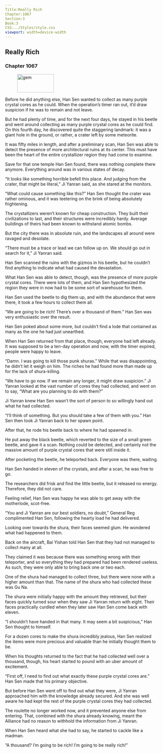 ```yaml
---
Title:Really Rich 
Chapter:1067 
Section:3 
Book:3 
CSS:../Styles/style.css 
viewport: width=device-width
---
```

  
## Really Rich
### Chapter 1067
  
<figure>
	<img src="../Images/gem.gif" alt="gem" id="gem" width="120" height="60" />
</figure>
  

  
Before he did anything else, Han Sen wanted to collect as many purple crystal cores as he could. When the operation’s timer ran out, it’d draw suspicion if he was to remain and not leave.

But he had plenty of time, and for the next four days, he stayed in his beetle and went around collecting as many purple crystal cores as he could find. On this fourth day, he discovered quite the staggering landmark: it was a giant hole in the ground, or rather, a crater left by some meteorite.

It was fifty miles in length, and after a preliminary scan, Han Sen was able to detect the presence of more architectural ruins at its center. This must have been the heart of the entire crystallizer region they had come to examine.

Save for that one temple Han Sen found, there was nothing complete there anymore. Everything around was in various states of decay.

“It looks like something horrible befell this place. And judging from the crater, that might be literal,” Ji Yanran said, as she stared at the monitors.

“What could cause something like this?” Han Sen thought the crater was rather ominous, and it was teetering on the brink of being absolutely frightening.

The crystallizers weren’t known for cheap construction. They built their civilizations to last, and their structures were incredibly hardy. Average buildings of theirs had been known to withstand atomic bombs.

But the city there was in absolute ruin, and the landscapes all around were ravaged and desolate.

“There must be a trace or lead we can follow up on. We should go out in search for it,” Ji Yanran said.

Han Sen scanned the ruins with the gizmos in his beetle, but he couldn’t find anything to indicate what had caused the devastation.

What Han Sen was able to detect, though, was the presence of more purple crystal cores. There were lots of them, and Han Sen hypothesized the region they were in now had to be some sort of warehouse for them.

Han Sen used the beetle to dig them up, and with the abundance that were there, it took a few hours to collect them all.

“We are going to be rich! There’s over a thousand of them.” Han Sen was very enthusiastic over the result.

Han Sen poked about some more, but couldn’t find a lode that contained as many as the one he had just unearthed.

When Han Sen returned from that place, though, everyone had left already. It was supposed to be a ten-day operation and now, with the timer expired, people were happy to leave.

“Damn. I was going to kill those punk shuras.” While that was disappointing, he didn’t let it weigh on him. The riches he had found more than made up for the lack of shura-killing.

“We have to go now. If we remain any longer, it might draw suspicion.” Ji Yanran looked at the vast number of cores they had collected, and went on to say, “What are you planning to do with them?”

Ji Yanran knew Han Sen wasn’t the sort of person to so willingly hand out what he had collected.

“I’ll think of something. But you should take a few of them with you.” Han Sen then took Ji Yanran back to her spawn point.

After that, he rode his beetle back to where he had spawned in.

He put away the black beetle, which reverted to the size of a small green beetle, and gave it a scan. Nothing could be detected, and certainly not the massive amount of purple crystal cores that were still inside it.

After pocketing the beetle, he teleported back. Everyone was there, waiting.

Han Sen handed in eleven of the crystals, and after a scan, he was free to go.

The researchers did frisk and find the little beetle, but it released no energy. Therefore, they did not care.

Feeling relief, Han Sen was happy he was able to get away with the motherlode, scot-free.

“You and Ji Yanran are our best soldiers, no doubt,” General Reg complimented Han Sen, following the hearty load he had delivered.

Looking over towards the shura, their faces seemed glum. He wondered what had happened to them.

Back on the aircraft, Bai Yishan told Han Sen that they had not managed to collect many at all.

They claimed it was because there was something wrong with their teleporter, and so everything they had prepared had been rendered useless. As such, they were only able to bring back one or two each.

One of the shura had managed to collect three, but there were none with a higher amount than that. The name of the shura who had collected these was Gu Na.

The shura were initially happy with the amount they retrieved, but their faces quickly turned sour when they saw Ji Yanran return with eight. Their faces practically curdled when they later saw Han Sen come back with eleven.

“I shouldn’t have handed in that many. It may seem a bit suspicious,” Han Sen thought to himself.

For a dozen cores to make the shura incredibly jealous, Han Sen realized the items were more precious and valuable than he initially thought them to be.

When his thoughts returned to the fact that he had collected well over a thousand, though, his heart started to pound with an uber amount of excitement.

“First off, I need to find out what exactly these purple crystal cores are.” Han Sen made that his primary objective.

But before Han Sen went off to find out what they were, Ji Yanran approached him with the knowledge already secured. And she was well aware he had kept the rest of the purple crystal cores they had collected.

The roulette no longer worked now, and it prevented anyone else from entering. That, combined with the shura already knowing, meant the Alliance had no reason to withhold the information from Ji Yanran.

When Han Sen heard what she had to say, he started to cackle like a madman.

“A thousand? I’m going to be rich! I’m going to be really rich!”